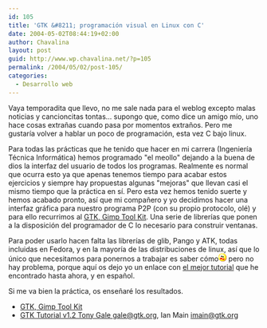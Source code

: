```yaml
---
id: 105
title: 'GTK &#8211; programación visual en Linux con C'
date: 2004-05-02T08:44:19+02:00
author: Chavalina
layout: post
guid: http://www.wp.chavalina.net/?p=105
permalink: /2004/05/02/post-105/
categories:
  - Desarrollo web
---
```

Vaya temporadita que llevo, no me sale nada para el weblog excepto malas noticias y cancioncitas tontas… supongo que, como dice un amigo m&iacute;o, uno hace cosas extra&ntilde;as cuando pasa por momentos extra&ntilde;os. Pero me gustar&iacute;a volver a hablar un poco de programación, esta vez C bajo linux.

Para todas las prácticas que he tenido que hacer en mi carrera (Ingenier&iacute;a Técnica Informática) hemos programado "el meollo" dejando a la buena de dios la interfaz del usuario de todos los programas. Realmente es normal que ocurra esto ya que apenas tenemos tiempo para acabar estos ejercicios y siempre hay propuestas algunas "mejoras" que llevan casi el mismo tiempo que la práctica en s&iacute;. Pero esta vez hemos tenido suerte y hemos acabado pronto, as&iacute; que mi compa&ntilde;ero y yo decidimos hacer una interfaz gráfica para nuestro programa P2P (con su propio protocolo, olé) y para ello recurrimos al <a href="http://www.gtk.org/" target="_blank">GTK, Gimp Tool Kit</a>. Una serie de librer&iacute;as que ponen a la disposición del programador de C lo necesario para construir ventanas.

Para poder usarlo hacen falta las librer&iacute;as de glib, Pango y ATK, todas incluidas en Fedora, y en la mayor&iacute;a de las distribuciones de linux, as&iacute; que lo &uacute;nico que necesitamos para ponernos a trabajar es saber cómo<img src="/imagenes/emoticonos/asustado.gif" alt="asustado" width="16" height="16" /> pero no hay problema, porque aqu&iacute; os dejo yo un enlace con <a href="http://libros.es.gnome.org/guias/gtk_tut_es/" target="_blank">el mejor tutorial</a> que he encontrado hasta ahora, y en espa&ntilde;ol.

Si me va bien la práctica, os ense&ntilde;aré los resultados.

  * <a href="http://www.gtk.org/" target="_blank">GTK, Gimp Tool Kit</a>
  * <a href="http://libros.es.gnome.org/guias/gtk_tut_es/" target="_blank">GTK Tutorial v1.2 Tony Gale <gale@gtk.org>, Ian Main <imain@gtk.org> </a>